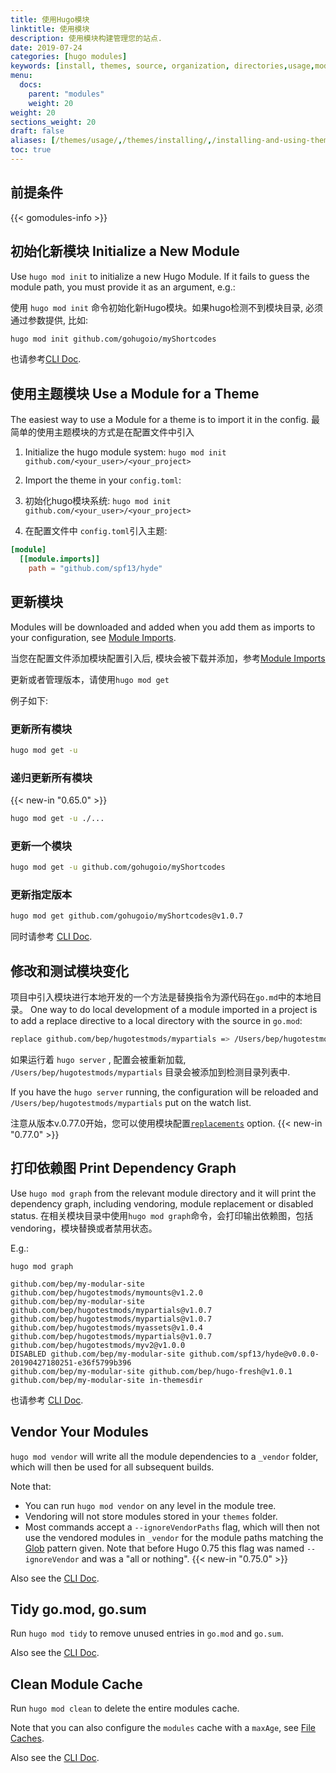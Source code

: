 ```yaml
---
title: 使用Hugo模块
linktitle: 使用模块
description: 使用模块构建管理您的站点.
date: 2019-07-24
categories: [hugo modules]
keywords: [install, themes, source, organization, directories,usage,modules]
menu:
  docs:
    parent: "modules"
    weight: 20
weight: 20
sections_weight: 20
draft: false
aliases: [/themes/usage/,/themes/installing/,/installing-and-using-themes/]
toc: true
---
```


## 前提条件

{{< gomodules-info >}}



## 初始化新模块 Initialize a New Module

Use `hugo mod init` to initialize a new Hugo Module. If it fails to guess the module path, you must provide it as an argument, e.g.:

使用 `hugo mod init` 命令初始化新Hugo模块。如果hugo检测不到模块目录, 必须通过参数提供, 比如:

```bash
hugo mod init github.com/gohugoio/myShortcodes
```

也请参考[CLI Doc](/commands/hugo_mod_init/).

## 使用主题模块 Use a Module for a Theme
The easiest way to use a Module for a theme is to import it in the config.
最简单的使用主题模块的方式是在配置文件中引入

1. Initialize the hugo module system: `hugo mod init github.com/<your_user>/<your_project>`
2. Import the theme in your `config.toml`:

1. 初始化hugo模块系统: `hugo mod init github.com/<your_user>/<your_project>`
2. 在配置文件中 `config.toml`引入主题:

```toml
[module]
  [[module.imports]]
    path = "github.com/spf13/hyde"
```

## 更新模块

Modules will be downloaded and added when you add them as imports to your configuration, see [Module Imports](/hugo-modules/configuration/#module-config-imports).

当您在配置文件添加模块配置引入后, 模块会被下载并添加，参考[Module Imports](/hugo-modules/configuration/#module-config-imports)


更新或者管理版本，请使用`hugo mod get`

例子如下:

### 更新所有模块

```bash
hugo mod get -u
```

### 递归更新所有模块

{{< new-in "0.65.0" >}}

```bash
hugo mod get -u ./...
```

### 更新一个模块

```bash
hugo mod get -u github.com/gohugoio/myShortcodes
```
### 更新指定版本

```bash
hugo mod get github.com/gohugoio/myShortcodes@v1.0.7
```

同时请参考 [CLI Doc](/commands/hugo_mod_get/).

## 修改和测试模块变化

项目中引入模块进行本地开发的一个方法是替换指令为源代码在`go.md`中的本地目录。
One way to do local development of a module imported in a project is to add a replace directive to a local directory with the source in `go.mod`:

```bash
replace github.com/bep/hugotestmods/mypartials => /Users/bep/hugotestmods/mypartials
```

如果运行着 `hugo server` , 配置会被重新加载,  `/Users/bep/hugotestmods/mypartials` 目录会被添加到检测目录列表中.

If you have the `hugo server` running, the configuration will be reloaded and `/Users/bep/hugotestmods/mypartials` put on the watch list.

注意从版本v.0.77.0开始，您可以使用模块配置[`replacements`](https://gohugo.io/hugo-modules/configuration/#module-config-top-level) option. {{< new-in "0.77.0" >}}

## 打印依赖图 Print Dependency Graph


Use `hugo mod graph` from the relevant module directory and it will print the dependency graph, including vendoring, module replacement or disabled status. 在相关模块目录中使用`hugo mod graph`命令，会打印输出依赖图，包括vendoring，模块替换或者禁用状态。

E.g.:

```
hugo mod graph

github.com/bep/my-modular-site github.com/bep/hugotestmods/mymounts@v1.2.0
github.com/bep/my-modular-site github.com/bep/hugotestmods/mypartials@v1.0.7
github.com/bep/hugotestmods/mypartials@v1.0.7 github.com/bep/hugotestmods/myassets@v1.0.4
github.com/bep/hugotestmods/mypartials@v1.0.7 github.com/bep/hugotestmods/myv2@v1.0.0
DISABLED github.com/bep/my-modular-site github.com/spf13/hyde@v0.0.0-20190427180251-e36f5799b396
github.com/bep/my-modular-site github.com/bep/hugo-fresh@v1.0.1
github.com/bep/my-modular-site in-themesdir

```

也请参考 [CLI Doc](/commands/hugo_mod_graph/).

## Vendor Your Modules

`hugo mod vendor` will write all the module dependencies to a `_vendor` folder, which will then be used for all subsequent builds.

Note that:

* You can run `hugo mod vendor` on any level in the module tree.
* Vendoring will not store modules stored in your `themes` folder.
* Most commands accept a `--ignoreVendorPaths` flag, which will then not use the vendored modules in `_vendor` for the module paths matching the [Glob](https://github.com/gobwas/glob) pattern given. Note that before Hugo 0.75 this flag was named `--ignoreVendor` and was a "all or nothing". {{< new-in "0.75.0" >}}

Also see the [CLI Doc](/commands/hugo_mod_vendor/).


## Tidy go.mod, go.sum

Run `hugo mod tidy` to remove unused entries in `go.mod` and `go.sum`.

Also see the [CLI Doc](/commands/hugo_mod_clean/).

## Clean Module Cache

Run `hugo mod clean` to delete the entire modules cache.

Note that you can also configure the `modules` cache with a `maxAge`, see [File Caches](/hugo-modules/configuration/#configure-file-caches).



Also see the [CLI Doc](/commands/hugo_mod_clean/).
